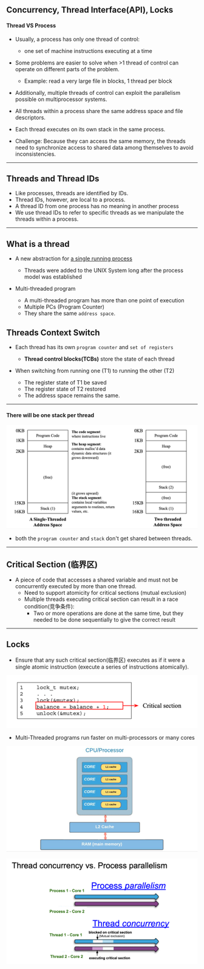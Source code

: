 ## Concurrency, Thread Interface(API), Locks

#### Thread VS Process

- Usually, a process has only one thread of control:
  - one set of machine instructions executing at a time
- Some problems are easier to solve when >1 thread of control 
  can operate on different parts of the problem.
  - Example: read a very large file in blocks, 1 thread per block
- Additionally, multiple threads of control can exploit the parallelism 
  possible on multiprocessor systems.
- All threads within a process share the same address space and file descriptors.

- Each thread executes on its own stack in the same process.
- Challenge: Because they can access the same memory, the threads need to 
  synchronize access to shared data among themselves to avoid inconsistencies.
 
---

## Threads and Thread IDs

- Like processes, threads are identified by IDs.
- Thread IDs, however, are local to a process.
- A thread ID from one process has no meaning in another process
- We use thread IDs to refer to specific threads as we manipulate the threads
  within a process.
 
---

## What is a thread

- A new abstraction for <u>a single running process</u>
  - Threads were added to the UNIX System long after the 
    process model was established

- Multi-threaded program
  - A multi-threaded program has more than one point of execution
  - Multiple PCs (Program Counter)
  - They share the same `address space`.


## Threads Context Switch
- Each thread has its own `program counter` and `set of registers`
  - **Thread control blocks(TCBs)** store the state of each thread

- When switching from running one (T1) to running the other (T2)
  - The register state of T1 be saved
  - The register state of T2 restored
  - The address space remains the same.
 
---

#### There will be one stack per thread

![](img/2020-08-10-04-02-21.png)

- both the `program counter` and `stack` don't get shared between threads.

---

## Critical Section (临界区)

- A piece of code that accesses a shared variable and must not be 
  concurrently executed by more than one thread.
  - Need to support atomicity for critical sections (mutual exclusion)
  - Multiple threads executing critical section can result in a 
    race condition(竞争条件):
    - Two or more operations are done at the same time, but they needed 
      to be done sequentially to give the correct result
 
---

## Locks

- Ensure that any such critical section(临界区) executes as if it were a single
  atomic instruction (execute a series of instructions atomically).
 
![](img/2020-08-10-16-51-28.png)


-  Multi-Threaded programs run faster on multi-processors or many cores

![](img/2020-08-10-16-52-54.png)


![](img/2020-08-10-16-58-12.png)







